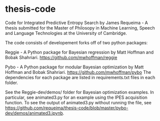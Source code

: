 # thesis-code

Code for Integrated Predictive Entropy Search by James Requeima - A thesis submitted for the Master of Philosopy in Machine Learning, Speech and Language Technologies at the University of Cambridge.

The code consists of developement forks off of two python packages:

Reggie - A Python package for Bayesian regression by Matt Hoffman and Bobak Shahriari. https://github.com/mwhoffman/reggie

Pybo - A Python package for modular Bayesian optimization by Matt Hoffman and Bobak Shahriari. https://github.com/mwhoffman/pybo
The dependencies for each package are listed in requirements.txt files in each folder.

See the Reggie-dev/demos/ folder for Bayesian optimization examples. In particular, see animated3.py for an example using the IPES acquisition function. To see the output of animated3.py without running the file, see https://github.com/requeima/thesis-code/blob/master/pybo-dev/demos/animated3.ipynb.

